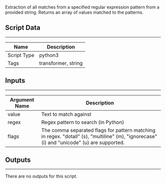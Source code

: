Extraction of all matches from a specified regular expression pattern from a provided string.  Returns an array of values matched to the patterns.

## Script Data
---

| **Name** | **Description** |
| --- | --- |
| Script Type | python3 |
| Tags | transformer, string |

## Inputs
---

| **Argument Name** | **Description** |
| --- | --- |
| value | Text to match against |
| regex | Regex pattern to search \(in Python\) |
| flags | The comma separated flags for pattern matching in regex. "dotall" \(s\), "multiline" \(m\), "ignorecase" \(i\) and "unicode" \(u\) are supported. |

## Outputs
---
There are no outputs for this script.
